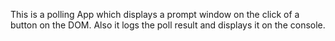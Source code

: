 This is a polling App which displays a prompt window on the click of a button on the DOM. Also it logs the poll result and displays it on the console.
